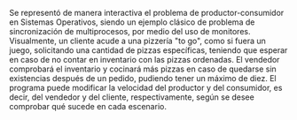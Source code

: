 Se representó de manera interactiva el problema de productor-consumidor en Sistemas Operativos, siendo un ejemplo clásico de problema de sincronización de multiprocesos, por medio del uso de monitores.
Visualmente, un cliente acude a una pizzería "to go", como si fuera un juego, solicitando una cantidad de pizzas específicas, teniendo que esperar en caso de no contar en inventario con las pizzas ordenadas. El vendedor comprobará el inventario y cocinará más pizzas en caso de quedarse sin existencias después de un pedido, pudiendo tener un máximo de diez.
El programa puede modificar la velocidad del productor y del consumidor, es decir, del vendedor y del cliente, respectivamente, según se desee comprobar qué sucede en cada escenario.
